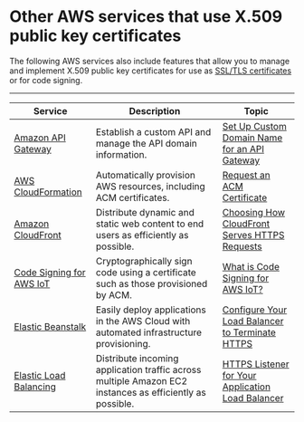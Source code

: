 # Other AWS services that use X\.509 public key certificates<a name="awspki-service-other"></a>

The following AWS services also include features that allow you to manage and implement X\.509 public key certificates for use as [SSL/TLS certificates](pki-concepts.md#concept-sslcert) or for code signing\.


****  

| Service | Description | Topic | 
| --- | --- | --- | 
| [Amazon API Gateway](https://docs.aws.amazon.com/apigateway/latest/developerguide/welcome.html) | Establish a custom API and manage the API domain information\. | [Set Up Custom Domain Name for an API Gateway](https://docs.aws.amazon.com/apigateway/latest/developerguide/how-to-custom-domains.html) | 
| [AWS CloudFormation](https://docs.aws.amazon.com/AWSCloudFormation/latest/UserGuide/Welcome.html) | Automatically provision AWS resources, including ACM certificates\. | [Request an ACM Certificate](https://docs.aws.amazon.com/AWSCloudFormation/latest/UserGuide/aws-resource-certificatemanager-certificate.html) | 
| [Amazon CloudFront](https://docs.aws.amazon.com/AmazonCloudFront/latest/DeveloperGuide/Introduction.html) | Distribute dynamic and static web content to end users as efficiently as possible\. | [Choosing How CloudFront Serves HTTPS Requests](https://docs.aws.amazon.com/AmazonCloudFront/latest/DeveloperGuide/cnames-https-dedicated-ip-or-sni.html) | 
| [Code Signing for AWS IoT](https://docs.aws.amazon.com/signer/latest/developerguide/Welcome.html) | Cryptographically sign code using a certificate such as those provisioned by ACM\. | [What is Code Signing for AWS IoT?](https://docs.aws.amazon.com/signer/latest/developerguide/whatis-services.html) | 
| [Elastic Beanstalk](https://docs.aws.amazon.com/elasticbeanstalk/latest/dg/Welcome.html) | Easily deploy applications in the AWS Cloud with automated infrastructure provisioning\. | [Configure Your Load Balancer to Terminate HTTPS](https://docs.aws.amazon.com/elasticbeanstalk/latest/dg/configuring-https-elb.html) | 
| [Elastic Load Balancing](https://docs.aws.amazon.com/elasticloadbalancing/latest/userguide/what-is-load-balancing.html) | Distribute incoming application traffic across multiple Amazon EC2 instances as efficiently as possible\. | [HTTPS Listener for Your Application Load Balancer](https://docs.aws.amazon.com/elasticloadbalancing/latest/application/create-https-listener.html#https-listener-certificate) | 